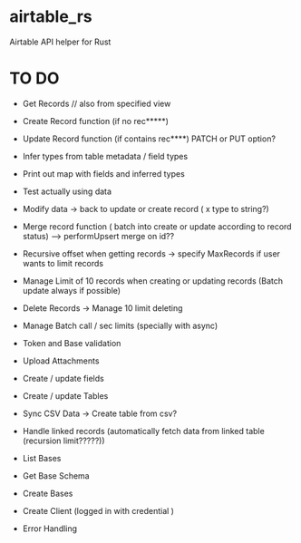 # airtable_rs
Airtable API helper for Rust

# TO DO

- Get Records // also from specified view
- Create Record function (if no rec*****) 
- Update Record function (if contains rec****) PATCH or PUT option?
- Infer types from table metadata / field types
- Print out map with fields and inferred types
- Test actually using data
- Modify data -> back to update or create record ( x type to string?)
- Merge record function ( batch into create or update according to record status) --> performUpsert merge on id??
- Recursive offset when getting records -> specify MaxRecords if user wants to limit records
- Manage Limit of 10 records when creating or updating records (Batch update always if possible)
- Delete Records -> Manage 10 limit deleting

- Manage Batch call / sec limits (specially with async)

- Token and Base validation
- Upload Attachments
- Create / update fields
- Create / update Tables
- Sync CSV Data -> Create table from csv?

- Handle linked records (automatically fetch data from linked table (recursion limit?????))

- List Bases
- Get Base Schema
- Create Bases

- Create Client (logged in with credential )
- Error Handling



